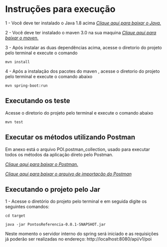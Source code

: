 # Instruções para execução

1 - Você deve ter instalado o Java 1.8 acima
[*Clique aqui para baixar o Java.*]( http://www.oracle.com/technetwork/pt/java/javase/downloads/jre8-downloads-2133155.html)

2 - Você deve ter instalado o maven 3.0 na sua maquina
[*Clique aqui para baixar o maven.*](https://maven.apache.org/install.html)

3 - Após instalar as duas dependências acima, acesse o diretorio do projeto  pelo terminal e execute o comando 

```
mvn install

```

4 - Após a instalação dos pacotes do maven , acesse o diretorio do projeto  pelo terminal e execute o comando abaixo

```
mvn spring-boot:run	
```

## Executando os teste
 
Acesse o diretorio do projeto pelo terminal e execute o comando abaixo 
 
```
mvn test
```

## Executar os métodos utilizando Postman

Em anexo está o arquivo POI.postman_collection, usado para executar todos os métodos da aplicação direto pelo Postman.

[*Clique aqui para baixar o Postman.*](https://www.getpostman.com/)

[*Clique aqui para baixar o arquivo de importação do Postman*](https://github.com/Elvisley/xy-inc/POI.postman_collection)


## Executando o projeto pelo Jar

1 - Acesse o diretório do projeto pelo terminal e em seguida digite os seguintes comandos:

 ```
cd target
```

```
java -jar PontosReferencia-0.0.1-SNAPSHOT.jar
```

Neste momento o servidor interno do spring será iniciado e as requisições já poderão ser realizadas no endereço: http://localhost:8080/api/v1/poi
